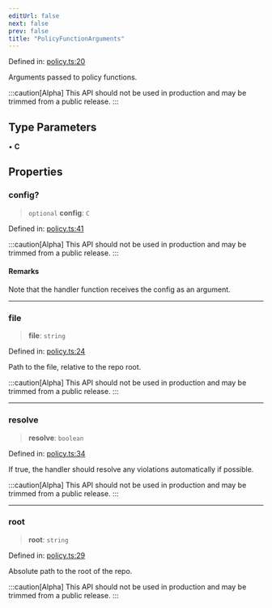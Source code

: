 ```yaml
---
editUrl: false
next: false
prev: false
title: "PolicyFunctionArguments"
---
```


Defined in: [policy.ts:20](https://github.com/tylerbutler/tools-monorepo/blob/main/packages/repopo/src/policy.ts#L20)

Arguments passed to policy functions.

:::caution[Alpha]
This API should not be used in production and may be trimmed from a public release.
:::

## Type Parameters

• **C**

## Properties

### config?

> `optional` **config**: `C`

Defined in: [policy.ts:41](https://github.com/tylerbutler/tools-monorepo/blob/main/packages/repopo/src/policy.ts#L41)

:::caution[Alpha]
This API should not be used in production and may be trimmed from a public release.
:::

#### Remarks

Note that the handler function receives the config as an argument.

***

### file

> **file**: `string`

Defined in: [policy.ts:24](https://github.com/tylerbutler/tools-monorepo/blob/main/packages/repopo/src/policy.ts#L24)

Path to the file, relative to the repo root.

:::caution[Alpha]
This API should not be used in production and may be trimmed from a public release.
:::

***

### resolve

> **resolve**: `boolean`

Defined in: [policy.ts:34](https://github.com/tylerbutler/tools-monorepo/blob/main/packages/repopo/src/policy.ts#L34)

If true, the handler should resolve any violations automatically if possible.

:::caution[Alpha]
This API should not be used in production and may be trimmed from a public release.
:::

***

### root

> **root**: `string`

Defined in: [policy.ts:29](https://github.com/tylerbutler/tools-monorepo/blob/main/packages/repopo/src/policy.ts#L29)

Absolute path to the root of the repo.

:::caution[Alpha]
This API should not be used in production and may be trimmed from a public release.
:::
